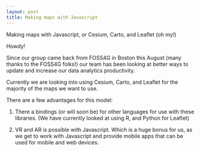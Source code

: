 ```yaml
---
layout: post
title: Making maps with Javascript
---
```


Making maps with Javascript, or Cesium, Carto, and Leaflet (oh my!)
	
Howdy! 

Since our group came back from FOSS4G in Boston this August (many thanks to the FOSS4G folks!) our team has been looking at better ways to update and increase our data analytics productivity. 

Currently we are looking into using Cesium, Carto, and Leaflet for the majority of the maps we want to use. 

There are a few advantages for this model: 

1. There a bindings (or will soon be) for other languages for use with these libraries. (We have currently looked at using R, and Python for Leaflet) 

2. VR and AR is possible with Javascript. Which is a huge bonus for us, as we get to work with Javascript and provide mobile apps that can be used for mobile and web devices. 


